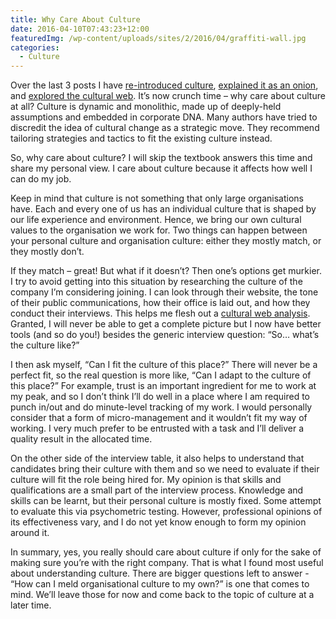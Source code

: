 ```yaml
---
title: Why Care About Culture
date: 2016-04-10T07:43:23+12:00
featuredImg: /wp-content/uploads/sites/2/2016/04/graffiti-wall.jpg
categories:
  - Culture
---
```

Over the last 3 posts I have [re-introduced culture](/culture-re-introduction/), [explained it as an onion](/elements-culture-onion/), and [explored the cultural web](/cultural-web/). It’s now crunch time – why care about culture at all? Culture is dynamic and monolithic, made up of deeply-held assumptions and embedded in corporate DNA. Many authors have tried to discredit the idea of cultural change as a strategic move. They recommend tailoring strategies and tactics to fit the existing culture instead.

So, why care about culture? I will skip the textbook answers this time and share my personal view. I care about culture because it affects how well I can do my job.

<!--more-->

Keep in mind that culture is not something that only large organisations have. Each and every one of us has an individual culture that is shaped by our life experience and environment. Hence, we bring our own cultural values to the organisation we work for. Two things can happen between your personal culture and organisation culture: either they mostly match, or they mostly don’t.

If they match – great! But what if it doesn’t? Then one’s options get murkier. I try to avoid getting into this situation by researching the culture of the company I’m considering joining. I can look through their website, the tone of their public communications, how their office is laid out, and how they conduct their interviews. This helps me flesh out a [cultural web analysis](/cultural-web/). Granted, I will never be able to get a complete picture but I now have better tools (and so do you!) besides the generic interview question: “So… what’s the culture like?”

I then ask myself, “Can I fit the culture of this place?” There will never be a perfect fit, so the real question is more like, “Can I adapt to the culture of this place?” For example, trust is an important ingredient for me to work at my peak, and so I don’t think I’ll do well in a place where I am required to punch in/out and do minute-level tracking of my work. I would personally consider that a form of micro-management and it wouldn’t fit my way of working. I very much prefer to be entrusted with a task and I’ll deliver a quality result in the allocated time.

On the other side of the interview table, it also helps to understand that candidates bring their culture with them and so we need to evaluate if their culture will fit the role being hired for. My opinion is that skills and qualifications are a small part of the interview process. Knowledge and skills can be learnt, but their personal culture is mostly fixed. Some attempt to evaluate this via psychometric testing. However, professional opinions of its effectiveness vary, and I do not yet know enough to form my opinion around it.

In summary, yes, you really should care about culture if only for the sake of making sure you’re with the right company. That is what I found most useful about understanding culture. There are bigger questions left to answer - “How can I meld organisational culture to my own?” is one that comes to mind. We’ll leave those for now and come back to the topic of culture at a later time.